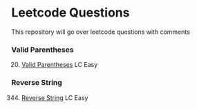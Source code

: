 # Leetcode Questions
This repository will go over leetcode questions with comments

### Valid Parentheses
20. [Valid Parentheses](https://leetcode.com/problems/valid-parentheses/solution/) LC Easy


### Reverse String
344. [Reverse String](https://leetcode.com/problems/reverse-string/) LC Easy